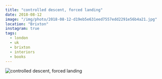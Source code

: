 ```yaml
---
title: "controlled descent, forced landing"
date: 2018-08-12
image: "/img/photo/2018-08-12-d19eb5e631eed7557edd2291e56b4a21.jpg"
location: "Brixton"
instagram: true
tags:
  - london
  - uk
  - brixton
  - interiors
  - books
---
```


![controlled descent, forced landing](/img/photo/2018-08-12-d19eb5e631eed7557edd2291e56b4a21.jpg)
